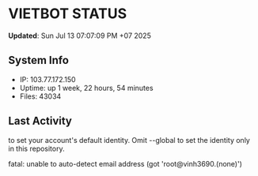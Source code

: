 # VIETBOT STATUS
**Updated**: Sun Jul 13 07:07:09 PM +07 2025

## System Info
- IP: 103.77.172.150
- Uptime: up 1 week, 22 hours, 54 minutes
- Files: 43034

## Last Activity

to set your account's default identity.
Omit --global to set the identity only in this repository.

fatal: unable to auto-detect email address (got 'root@vinh3690.(none)')
